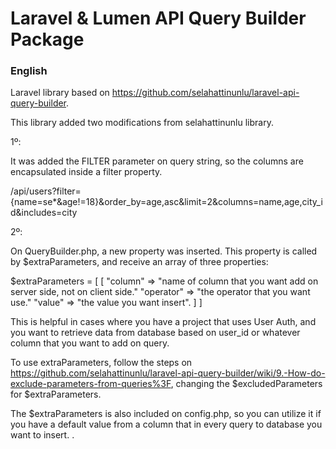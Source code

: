 # Laravel & Lumen API Query Builder Package

### English

Laravel library based on https://github.com/selahattinunlu/laravel-api-query-builder.

This library added two modifications from selahattinunlu library.

1º:

It was added the FILTER parameter on query string, so the columns are encapsulated inside a filter property.

/api/users?filter={name=se*&age!=18}&order_by=age,asc&limit=2&columns=name,age,city_id&includes=city

2º:

On QueryBuilder.php, a new property was inserted. This property is called by $extraParameters, and receive an array of three properties:

$extraParameters = [
    [
        "column" => "name of column that you want add on server side, not on client side."
        "operator" => "the operator that you want use."
        "value" => "the value you want insert".
    ]
]

This is helpful in cases where you have a project that uses User Auth, and you want to retrieve data from database based on user_id or whatever column that 
you want to add on query.

To use extraParameters, follow the steps on https://github.com/selahattinunlu/laravel-api-query-builder/wiki/9.-How-do-exclude-parameters-from-queries%3F,
changing the $excludedParameters for $extraParameters.

The $extraParameters is also included on config.php, so you can utilize it if you have a default value from a column that in every query to database you want to insert.
.
